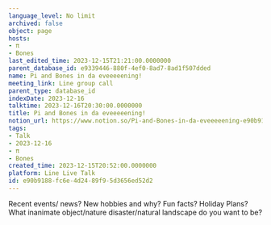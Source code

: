 ```yaml
---
language_level: No limit
archived: false
object: page
hosts:
- π
- Bones
last_edited_time: 2023-12-15T21:21:00.0000000
parent_database_id: e9339446-880f-4ef0-8ad7-8ad1f507dded
name: Pi and Bones in da eveeeeening!
meeting_link: Line group call
parent_type: database_id
indexDate: 2023-12-16
talktime: 2023-12-16T20:30:00.0000000
title: Pi and Bones in da eveeeeening!
notion_url: https://www.notion.so/Pi-and-Bones-in-da-eveeeeening-e90b9188fc6e4d2489f95d3656ed52d2
tags:
- Talk
- 2023-12-16
- π
- Bones
created_time: 2023-12-15T20:52:00.0000000
platform: Line Live Talk
id: e90b9188-fc6e-4d24-89f9-5d3656ed52d2
---
```



Recent events/ news?
New hobbies and why?
Fun facts? 
Holiday Plans?
What inanimate object/nature disaster/natural landscape do you want to be?























